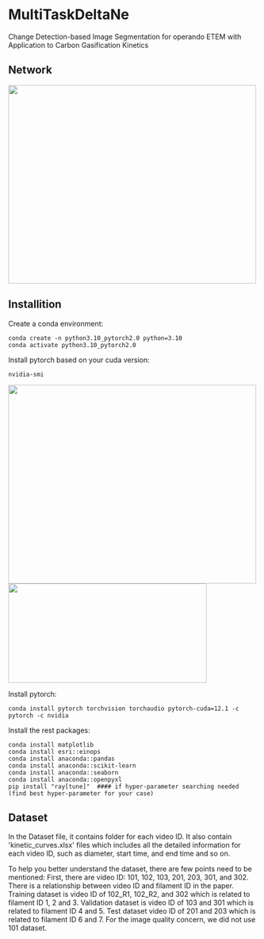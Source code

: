 # MultiTaskDeltaNe
Change Detection-based Image Segmentation for operando ETEM with Application to Carbon Gasification Kinetics
## Network
<img src="https://github.com/niuyushuo/MultiTaskDeltaNet/blob/7f950176eab5de6c4512032d140f1fda05d82265/Results/image_github/Model_arch.png" width="500" height="400">

## Installition
Create a conda environment:
```
conda create -n python3.10_pytorch2.0 python=3.10
conda activate python3.10_pytorch2.0
```

Install pytorch based on your cuda version:
```
nvidia-smi
```

<img src='https://github.com/niuyushuo/MultiTaskDeltaNet/blob/cf35d0590df76a88bdd18f4d15cc7f719b90e6bd/Results/image_github/smi.png' width="500" height="400">

<img src='https://github.com/niuyushuo/MultiTaskDeltaNet/blob/cf35d0590df76a88bdd18f4d15cc7f719b90e6bd/Results/image_github/pytorch.png' width="400" height="200">

Install pytorch:
```
conda install pytorch torchvision torchaudio pytorch-cuda=12.1 -c pytorch -c nvidia
```
Install the rest packages:
```
conda install matplotlib
conda install esri::einops
conda install anaconda::pandas
conda install anaconda::scikit-learn
conda install anaconda::seaborn
conda install anaconda::openpyxl
pip install "ray[tune]"  #### if hyper-parameter searching needed (find best hyper-parameter for your case)

```

## Dataset
In the Dataset file, it contains folder for each video ID. It also contain 'kinetic_curves.xlsx' files which includes all the detailed information for each video ID, such as diameter, start time, and end time and so on. 

To help you better understand the dataset, there are few points need to be mentioned:
First, there are video ID: 101, 102, 103, 201, 203, 301, and 302. There is a relationship between video ID and filament ID in the paper. Training dataset is video ID of 102_R1, 102_R2, and 302 which is related to filament ID 1, 2 and 3. Validation dataset is video ID of 103 and 301 which is related to filament ID 4 and 5. Test dataset video ID of 201 and 203 which is related to filament ID 6 and 7. For the image quality concern, we did not use 101 dataset. 

